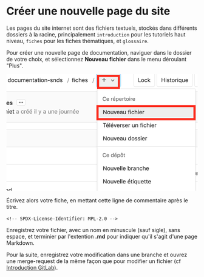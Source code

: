 # Créer une nouvelle page du site
<!-- SPDX-License-Identifier: MPL-2.0 -->  

Les pages du site internet sont des fichiers textuels, stockés dans différents dossiers à la racine, principalement `introduction` pour les tutoriels haut niveau, `fiches` pour les fiches thématiques, et `glossaire`.

Pour créer une nouvelle page de documentation, naviguer dans le dossier de votre choix, et sélectionnez **Nouveau fichier** dans le menu déroulant "Plus".

![Nouveau fichier](../files/images/tutoriel_gitlab/nouveau_fichier.png)

Écrivez alors votre fiche, en mettant cette ligne de commentaire après le titre.
```
<!-- SPDX-License-Identifier: MPL-2.0 -->
```

Enregistrez votre fichier, avec un nom en minuscule (sauf sigle), sans espace, et terminier par l'extention **.md** pour indiquer qu'il s'agit d'une page Markdown.

Pour la suite, enregistrez votre modification dans une branche et ouvrez une merge-request de la même façon que pour modifier un fichier (cf [Introduction GitLab](introduction_gitlab.md)).
